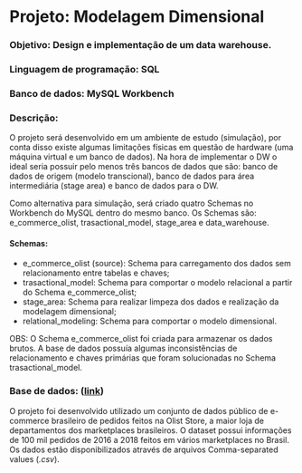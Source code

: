 # **Projeto: Modelagem Dimensional**

### **Objetivo:** Design e implementação de um data warehouse.

### **Linguagem de programação:** SQL

### **Banco de dados:** MySQL Workbench 

### **Descrição:**
O projeto será desenvolvido em um ambiente de estudo (simulação), por conta disso existe algumas limitações físicas em questão de hardware (uma máquina virtual e um banco de dados). Na hora de implementar o DW o ideal seria possuir pelo menos três bancos de dados que são: banco de dados de origem (modelo transcional), banco de dados para área intermediária (stage area) e banco de dados para o DW.

Como alternativa para simulação, será criado quatro Schemas no Workbench do MySQL dentro do mesmo banco. Os Schemas são: e_commerce_olist, trasactional_model, stage_area e data_warehouse.

#### **Schemas:**

- e_commerce_olist (source): Schema para carregamento dos dados sem relacionamento entre tabelas e chaves;
- trasactional_model: Schema para comportar o modelo relacional a partir do Schema e_commerce_olist;
- stage_area: Schema para realizar limpeza dos dados e realização da modelagem dimensional; 
- relational_modeling: Schema para comportar o modelo dimensional.

OBS: O Schema e_commerce_olist foi criada para armazenar os dados brutos. A base de dados possuía algumas inconsistências de relacionamento e chaves primárias que foram solucionadas no Schema trasactional_model.


### **Base de dados:** ([link](https://www.kaggle.com/datasets/olistbr/brazilian-ecommerce))
O projeto foi desenvolvido utilizado um conjunto de dados público de e-commerce brasileiro de pedidos feitos na Olist Store, a maior loja de departamentos dos marketplaces brasileiros. O dataset possui informações de 100 mil pedidos de 2016 a 2018 feitos em vários marketplaces no Brasil. Os dados estão disponibilizados através
de arquivos Comma-separated values (*.csv*).
